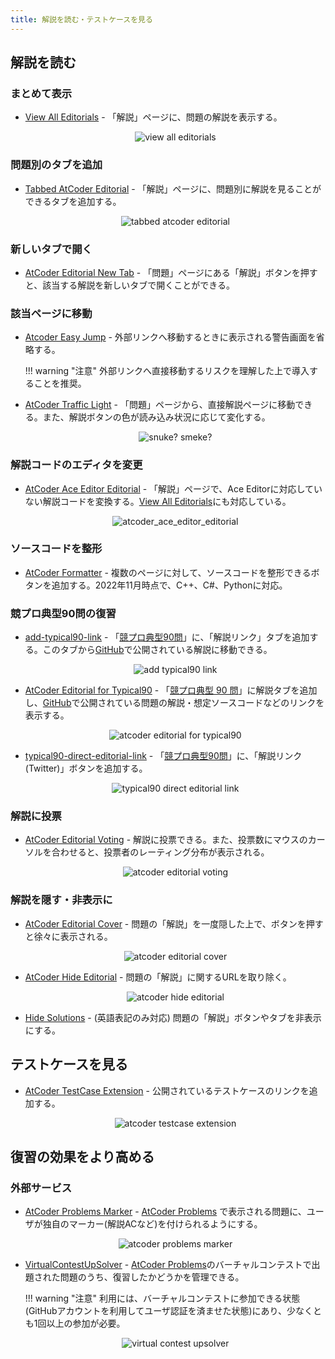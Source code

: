 ```yaml
---
title: 解説を読む・テストケースを見る
---
```


## 解説を読む

### まとめて表示

- [View All Editorials](https://greasyfork.org/ja/scripts/416554-view-all-editorials) - 「解説」ページに、問題の解説を表示する。

    <div align="center">
      <img loading = "lazy" src="../../images/userscript/view-all-editorials.png" alt="view all editorials">
    </div>

### 問題別のタブを追加

- [Tabbed AtCoder Editorial](https://greasyfork.org/ja/scripts/447075-tabbed-atcoder-editorial) - 「解説」ページに、問題別に解説を見ることができるタブを追加する。

  <div align="center">
    <img loading = "lazy" src="../../images/userscript/tabbed_atcoder_editorial.png" alt="tabbed atcoder editorial">
  </div>

### 新しいタブで開く

- [AtCoder Editorial New Tab](https://greasyfork.org/ja/scripts/424207-atcoder-editorial-new-tab) - 「問題」ページにある「解説」ボタンを押すと、該当する解説を新しいタブで開くことができる。

### 該当ページに移動

- [Atcoder Easy Jump](https://greasyfork.org/ja/scripts/491701-atcoder-easy-jump) - 外部リンクへ移動するときに表示される警告画面を省略する。

    !!! warning "注意"
        外部リンクへ直接移動するリスクを理解した上で導入することを推奨。

- [AtCoder Traffic Light](https://greasyfork.org/ja/scripts/420136-atcoder-traffic-light) - 「問題」ページから、直接解説ページに移動できる。また、解説ボタンの色が読み込み状況に応じて変化する。

    <div align="center">
      <img loading = "lazy" src="../../images/userscript/atcoder_traffic_light.png" alt="snuke? smeke?">
    </div>

### 解説コードのエディタを変更

- [AtCoder Ace Editor Editorial](https://greasyfork.org/ja/scripts/473919-atcoder-ace-editor-editorial) - 「解説」ページで、Ace Editorに対応していない解説コードを変換する。[View All Editorials](https://greasyfork.org/ja/scripts/416554-view-all-editorials)にも対応している。

    <div align="center">
      <img loading = "lazy" src="../../images//userscript/atcoder_ace_editor_editorial.png" alt="atcoder_ace_editor_editorial">
    </div>

### ソースコードを整形

- [AtCoder Formatter](https://greasyfork.org/ja/scripts/454753-atcoder-formatter) - 複数のページに対して、ソースコードを整形できるボタンを追加する。2022年11月時点で、C++、C#、Pythonに対応。

### 競プロ典型90問の復習

- [add-typical90-link](https://greasyfork.org/ja/scripts/427326-add-typical90-link) - 「[競プロ典型90問](https://atcoder.jp/contests/typical90)」に、「解説リンク」タブを追加する。このタブから[GitHub](https://github.com/E869120/kyopro_educational_90/tree/main/editorial)で公開されている解説に移動できる。

    <div align="center">
      <img loading = "lazy" src="../../images/userscript/add_typical90_link.png" alt="add typical90 link">
    </div>

- [AtCoder Editorial for Typical90](https://greasyfork.org/ja/scripts/427584-atcoder-editorial-for-typical90) - 「[競プロ典型 90 問](https://atcoder.jp/contests/typical90)」に解説タブを追加し、[GitHub](https://github.com/E869120/kyopro_educational_90)で公開されている問題の解説・想定ソースコードなどのリンクを表示する。

    <div align="center">
      <img loading = "lazy" src="../../images/userscript/atcoder_editorial_for_typical90.png" alt="atcoder editorial for typical90">
    </div>

- [typical90-direct-editorial-link](https://greasyfork.org/ja/scripts/455946-typical90-direct-editorial-link) - 「[競プロ典型90問](https://atcoder.jp/contests/typical90)」に、「解説リンク(Twitter)」ボタンを追加する。

    <div align="center">
      <img loading = "lazy" src="../../images/userscript/typical90_direct_editorial_link.png" alt="typical90 direct editorial link">
    </div>

### 解説に投票

- [AtCoder Editorial Voting](https://greasyfork.org/ja/scripts/492964-atcoder-editorial-voting) - 解説に投票できる。また、投票数にマウスのカーソルを合わせると、投票者のレーティング分布が表示される。

    <div align="center">
      <img loading = "lazy" src="../../images/userscript/atcoder_editorial_voting.png" alt="atcoder editorial voting">
    </div>

### 解説を隠す・非表示に

- [AtCoder Editorial Cover](https://greasyfork.org/en/scripts/463760-atcoder-editorial-cover) - 問題の「解説」を一度隠した上で、ボタンを押すと徐々に表示される。

    <div align="center">
      <img loading = "lazy" src="../../images/userscript/atcoder_editorial_cover.png" alt="atcoder editorial cover">
    </div>

- [AtCoder Hide Editorial](https://greasyfork.org/ja/scripts/425127-atcoder-hide-editorial) - 問題の「解説」に関するURLを取り除く。

    <div align="center">
      <img loading = "lazy" src="../../images/userscript/atcoder_hide_editorial.png" alt="atcoder hide editorial">
    </div>

- [Hide Solutions](https://greasyfork.org/ja/scripts/485421-hide-solutions) - (英語表記のみ対応) 問題の「解説」ボタンやタブを非表示にする。

## テストケースを見る

- [AtCoder TestCase Extension](https://greasyfork.org/ja/scripts/371832-atcoder-testcase-extension) - 公開されているテストケースのリンクを追加する。

    <div align="center">
      <img loading = "lazy" src="../../images/userscript/atcoder_testcase_extension.png" alt="atcoder testcase extension">
    </div>

## 復習の効果をより高める

### 外部サービス

- [AtCoder Problems Marker](https://greasyfork.org/ja/scripts/395711-atcoder-problems-marker) - [AtCoder Problems](https://kenkoooo.com/atcoder/) で表示される問題に、ユーザが独自のマーカー(解説ACなど)を付けられるようにする。

    <div align="center">
      <img loading = "lazy" src="../../images/userscript/atcoder_problems_marker.png" alt="atcoder problems marker">
    </div>

- [VirtualContestUpSolver](https://greasyfork.org/ja/scripts/421963-virtualcontestupsolver) - [AtCoder Problems](https://kenkoooo.com/atcoder/)のバーチャルコンテストで出題された問題のうち、復習したかどうかを管理できる。

    !!! warning "注意"
        利用には、バーチャルコンテストに参加できる状態(GitHubアカウントを利用してユーザ認証を済ませた状態)にあり、少なくとも1回以上の参加が必要。

    <div align="center">
      <img loading = "lazy" src="../../images/userscript/virtual_contest_upsolver.png" alt="virtual contest upsolver">
    </div>

